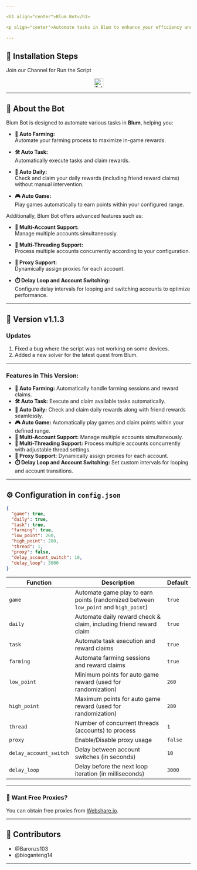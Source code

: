 ```yaml
---

<h1 align="center">Blum Bot</h1>

<p align="center">Automate tasks in Blum to enhance your efficiency and maximize your rewards!</p>

---
```


## 📖 Installation Steps

Join our Channel for Run the Script

<div align="center">
  <a href="https://t.me/airdropseeker_official" target="_blank">
    <img src="https://img.shields.io/static/v1?message=Telegram&logo=telegram&label=&color=2CA5E0&logoColor=white&style=for-the-badge" height="25" alt="Telegram Logo" />
  </a>
</div>

---

## 🚀 About the Bot

Blum Bot is designed to automate various tasks in **Blum**, helping you:

- **🌾 Auto Farming:**  
  Automate your farming process to maximize in-game rewards.

- **🛠️ Auto Task:**  
  Automatically execute tasks and claim rewards.

- **📆 Auto Daily:**  
  Check and claim your daily rewards (including friend reward claims) without manual intervention.

- **🎮 Auto Game:**  
  Play games automatically to earn points within your configured range.

Additionally, Blum Bot offers advanced features such as:

- **👥 Multi-Account Support:**  
  Manage multiple accounts simultaneously.

- **🧵 Multi-Threading Support:**  
  Process multiple accounts concurrently according to your configuration.

- **🔌 Proxy Support:**  
  Dynamically assign proxies for each account.

- **⏱️ Delay Loop and Account Switching:**  
  Configure delay intervals for looping and switching accounts to optimize performance.

---

## 🌟 Version v1.1.3

### Updates

1. Fixed a bug where the script was not working on some devices.
2. Added a new solver for the latest quest from Blum.

---

### **Features in This Version:**

- **🌾 Auto Farming:** Automatically handle farming sessions and reward claims.
- **🛠️ Auto Task:** Execute and claim available tasks automatically.
- **📆 Auto Daily:** Check and claim daily rewards along with friend rewards seamlessly.
- **🎮 Auto Game:** Automatically play games and claim points within your defined range.
- **👥 Multi-Account Support:** Manage multiple accounts simultaneously.
- **🧵 Multi-Threading Support:** Process multiple accounts concurrently with adjustable thread settings.
- **🔌 Proxy Support:** Dynamically assign proxies for each account.
- **⏱️ Delay Loop and Account Switching:** Set custom intervals for looping and account transitions.

---

## ⚙️ Configuration in `config.json`

```json
{
  "game": true,
  "daily": true,
  "task": true,
  "farming": true,
  "low_point": 260,
  "high_point": 280,
  "thread": 1,
  "proxy": false,
  "delay_account_switch": 10,
  "delay_loop": 3000
}
```

| **Function**           | **Description**                                                                     | **Default** |
| ---------------------- | ----------------------------------------------------------------------------------- | ----------- |
| `game`                 | Automate game play to earn points (randomized between `low_point` and `high_point`) | `true`      |
| `daily`                | Automate daily reward check & claim, including friend reward claim                  | `true`      |
| `task`                 | Automate task execution and reward claims                                           | `true`      |
| `farming`              | Automate farming sessions and reward claims                                         | `true`      |
| `low_point`            | Minimum points for auto game reward (used for randomization)                        | `260`       |
| `high_point`           | Maximum points for auto game reward (used for randomization)                        | `280`       |
| `thread`               | Number of concurrent threads (accounts) to process                                  | `1`         |
| `proxy`                | Enable/Disable proxy usage                                                          | `false`     |
| `delay_account_switch` | Delay between account switches (in seconds)                                         | `10`        |
| `delay_loop`           | Delay before the next loop iteration (in milliseconds)                              | `3000`      |

---

### 🔹 Want Free Proxies?

You can obtain free proxies from [Webshare.io](https://www.webshare.io/).

---

## 🙌 Contributors

- @Baronzs103
- @bioganteng14

---
